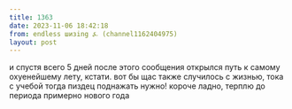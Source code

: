 ```yaml
---
title: 1363
date: 2023-11-06 18:42:18
from: endless шизing ⍼ (channel1162404975)
layout: post
---
```


и спустя всего 5 дней после этого сообщения открылся путь к самому охуенейшему лету, кстати. вот бы щас также случилось с жизнью, тока с учебой тогда пиздец поднажать нужно! короче ладно, терплю до периода примерно нового года
